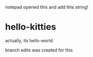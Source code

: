 notepad opened this and add this string!
# hello-kitties
actually, its hello-world

branch edits was created for this
